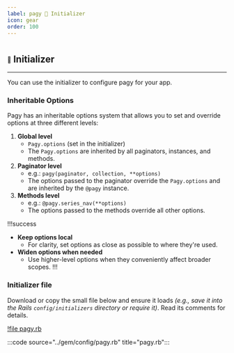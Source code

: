 ```yaml
---
label: pagy 💚 Initializer
icon: gear
order: 100
---
```


#

## <span style="font-size: .65em; vertical-align: middle">💚</span> Initializer

---

You can use the initializer to configure pagy for your app.

### Inheritable Options

Pagy has an inheritable options system that allows you to set and override options at three different levels:

1. **Global level** 
    - `Pagy.options` (set in the initializer)
    - The `Pagy.options` are inherited by all paginators, instances, and methods.
2. **Paginator level** 
    - e.g.: `pagy(paginator, collection, **options)`
    - The options passed to the paginator override the `Pagy.options` and are inherited by the `@pagy` instance.
3. **Methods level** 
    - e.g.: `@pagy.series_nav(**options)`
    - The options passed to the methods override all other options.

!!!success

- **Keep options local**
  - For clarity, set options as close as possible to where they're used.
- **Widen options when needed**
  - Use higher-level options when they conveniently affect broader scopes.
!!!

### Initializer file

Download or copy the small file below and ensure it loads _(e.g., save it into the Rails `config/initializers` directory or require it)_. Read its comments for details.

[!file pagy.rb](../gem/config/pagy.rb)

:::code source="../gem/config/pagy.rb" title="pagy.rb":::
